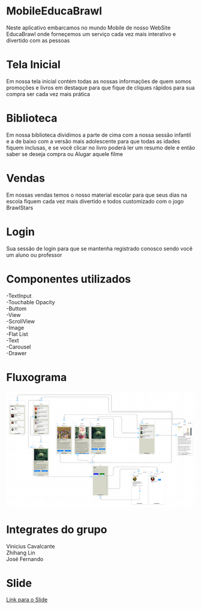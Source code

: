 # MobileEducaBrawl
Neste aplicativo embarcamos no mundo Mobile de nosso WebSite EducaBrawl onde forneçemos um serviço cada vez mais interativo e divertido com as pessoas
# Tela Inicial 
Em nossa tela inicial contém todas as nossas informações de quem somos promoções e livros em destaque para que fique de cliques rápidos para sua compra ser cada vez mais prática
# Biblioteca
Em nossa biblioteca dividimos a parte de cima com a nossa sessão infantil e a de baixo com a versão mais adolescente para que todas as idades fiquem inclusas, e se você clicar no livro poderá ler um resumo dele e então saber se deseja compra ou Alugar aquele filme
# Vendas
Em nossas vendas temos o nosso material escolar para que seus dias na escola fiquem cada vez mais divertido e todos customizado com o jogo BrawlStars
# Login
Sua sessão de login para que se mantenha registrado conosco sendo você um aluno ou professor
# Componentes utilizados
-TextInput\
-Touchable Opacity\
-Buttom\
-View\
-ScrollView\
-Image\
-Flat List\
-Text\
-Carousel\
-Drawer
# Fluxograma
![Alt text](./Fluxograma/Fluxograma.png)
# Integrates do grupo
Vinicius Cavalcante\
Zhihang Lin\
José Fernando
# Slide
[Link para o Slide](./Slide/Mobile.pdf)

